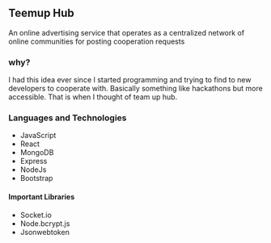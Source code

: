 ## Teemup Hub
An online advertising service that operates as a centralized network of online communities for posting cooperation requests

### why?
I had this idea ever since I started programming and trying to find to new developers to cooperate with. Basically something like hackathons but more accessible. That is when I thought of team up hub.

### Languages and Technologies
- JavaScript
- React 
- MongoDB
- Express
- NodeJs
- Bootstrap

#### Important Libraries
- Socket.io
- Node.bcrypt.js
- Jsonwebtoken

